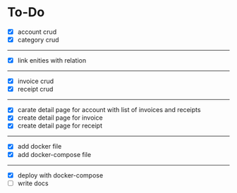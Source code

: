 # To-Do

- [x] account crud 
- [x] category crud
----
- [x] link enities with relation
----
- [x] invoice crud
- [x] receipt crud
-------
- [x] carate detail page for account with list of invoices and receipts 
- [x] create detail page for invoice 
- [x] create detail page for receipt
-----
- [x] add docker file
- [x] add docker-compose file
---
- [x] deploy with docker-compose
- [ ] write docs
